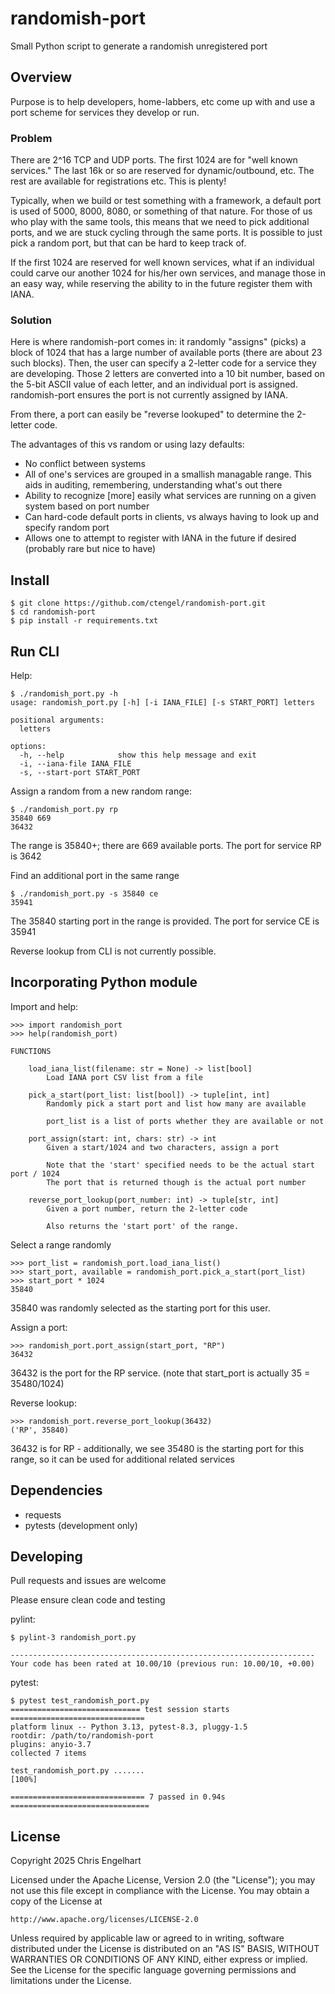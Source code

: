 # randomish-port
Small Python script to generate a randomish unregistered port

## Overview

Purpose is to help developers, home-labbers, etc come up with and use a port
scheme for services they develop or run.

### Problem

There are 2^16 TCP and UDP ports.  The first 1024 are for "well known services."  The last 16k or so are reserved for dynamic/outbound, etc.  The rest are available for registrations etc. This is plenty!

Typically, when we build or test something with a framework, a default port is used of 5000, 8000, 8080, or something of that nature.  For those of us who play with the same tools, this means that we need to pick additional ports, and we are stuck cycling through the same ports.  It is possible to just pick a random port, but that can be hard to keep track of.

If the first 1024 are reserved for well known services, what if an individual could carve our another 1024 for his/her own services, and manage those in an easy way, while reserving the ability to in the future register them with IANA.

### Solution

Here is where randomish-port comes in: it randomly "assigns" (picks) a block of 1024 that has a large number of available ports (there are about 23 such blocks).  Then, the user can specify a 2-letter code for a service they are developing.  Those 2 letters are converted into a 10 bit number, based on the 5-bit ASCII value of each letter, and an individual port is assigned.  randomish-port ensures the port is not currently assigned by IANA.

From there, a port can easily be "reverse lookuped" to determine the 2-letter code.

The advantages of this vs random or using lazy defaults:
- No conflict between systems
- All of one's services are grouped in a smallish managable range.  This aids in auditing, remembering, understanding what's out there
- Ability to recognize [more] easily what services are running on a given system based on port number
- Can hard-code default ports in clients, vs always having to look up and specify random port
- Allows one to attempt to register with IANA in the future if desired (probably rare but nice to have)

## Install

```
$ git clone https://github.com/ctengel/randomish-port.git
$ cd randomish-port
$ pip install -r requirements.txt
```

## Run CLI

Help:

```
$ ./randomish_port.py -h
usage: randomish_port.py [-h] [-i IANA_FILE] [-s START_PORT] letters

positional arguments:
  letters

options:
  -h, --help            show this help message and exit
  -i, --iana-file IANA_FILE
  -s, --start-port START_PORT
```

Assign a random from a new random range:


```
$ ./randomish_port.py rp
35840 669
36432
```

The range is 35840+; there are 669 available ports.  The port for service RP is 3642

Find an additional port in the same range

```
$ ./randomish_port.py -s 35840 ce
35941
```

The 35840 starting port in the range is provided.  The port for service CE is 35941

Reverse lookup from CLI is not currently possible.

## Incorporating Python module

Import and help:


```
>>> import randomish_port
>>> help(randomish_port)

FUNCTIONS

    load_iana_list(filename: str = None) -> list[bool]
        Load IANA port CSV list from a file

    pick_a_start(port_list: list[bool]) -> tuple[int, int]
        Randomly pick a start port and list how many are available

        port_list is a list of ports whether they are available or not

    port_assign(start: int, chars: str) -> int
        Given a start/1024 and two characters, assign a port

        Note that the 'start' specified needs to be the actual start port / 1024
        The port that is returned though is the actual port number

    reverse_port_lookup(port_number: int) -> tuple[str, int]
        Given a port number, return the 2-letter code

        Also returns the 'start port' of the range.
```

Select a range randomly

```
>>> port_list = randomish_port.load_iana_list()
>>> start_port, available = randomish_port.pick_a_start(port_list)
>>> start_port * 1024
35840
```

35840 was randomly selected as the starting port for this user.


Assign a port:

```
>>> randomish_port.port_assign(start_port, "RP")
36432
```

36432 is the port for the RP service. (note that start_port is actually 35 = 35480/1024)

Reverse lookup:

```
>>> randomish_port.reverse_port_lookup(36432)
('RP', 35840)
```

36432 is for RP - additionally, we see 35480 is the starting port for this range, so it can be used for additional related services

## Dependencies
* requests
* pytests (development only)

## Developing

Pull requests and issues are welcome

Please ensure clean code and testing

pylint:
```
$ pylint-3 randomish_port.py 

--------------------------------------------------------------------
Your code has been rated at 10.00/10 (previous run: 10.00/10, +0.00)
```

pytest:
```
$ pytest test_randomish_port.py 
============================= test session starts ==============================
platform linux -- Python 3.13, pytest-8.3, pluggy-1.5
rootdir: /path/to/randomish-port
plugins: anyio-3.7
collected 7 items                                                              

test_randomish_port.py .......                                           [100%]

============================== 7 passed in 0.94s ===============================
```

## License

Copyright 2025 Chris Engelhart

Licensed under the Apache License, Version 2.0 (the "License");
you may not use this file except in compliance with the License.
You may obtain a copy of the License at

    http://www.apache.org/licenses/LICENSE-2.0

Unless required by applicable law or agreed to in writing, software
distributed under the License is distributed on an "AS IS" BASIS,
WITHOUT WARRANTIES OR CONDITIONS OF ANY KIND, either express or implied.
See the License for the specific language governing permissions and
limitations under the License.
